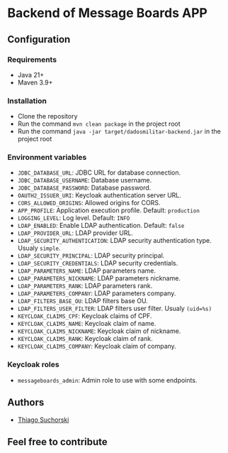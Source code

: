 # Backend of Message Boards APP

## Configuration

### Requirements

- Java 21+
- Maven 3.9+

### Installation

- Clone the repository
- Run the command `mvn clean package` in the project root
- Run the command `java -jar target/dadosmilitar-backend.jar` in the project root

### Environment variables

- `JDBC_DATABASE_URL`: JDBC URL for database connection.
- `JDBC_DATABASE_USERNAME`: Database username.
- `JDBC_DATABASE_PASSWORD`: Database password.
- `OAUTH2_ISSUER_URI`: Keycloak authentication server URL.
- `CORS_ALLOWED_ORIGINS`: Allowed origins for CORS.
- `APP_PROFILE`: Application execution profile. Default: `production`
- `LOGGING_LEVEL`: Log level. Default: `INFO`
- `LDAP_ENABLED`: Enable LDAP authentication. Default: `false`
- `LDAP_PROVIDER_URL`: LDAP provider URL.
- `LDAP_SECURITY_AUTHENTICATION`: LDAP security authentication type. Usualy `simple`.
- `LDAP_SECURITY_PRINCIPAL`: LDAP security principal.
- `LDAP_SECURITY_CREDENTIALS`: LDAP security credentials.
- `LDAP_PARAMETERS_NAME`: LDAP parameters name.
- `LDAP_PARAMETERS_NICKNAME`: LDAP parameters nickname.
- `LDAP_PARAMETERS_RANK`: LDAP parameters rank.
- `LDAP_PARAMETERS_COMPANY`: LDAP parameters company.
- `LDAP_FILTERS_BASE_OU`: LDAP filters base OU.
- `LDAP_FILTERS_USER_FILTER`: LDAP filters user filter. Usualy `(uid=%s)`
- `KEYCLOAK_CLAIMS_CPF`: Keycloak claims of CPF.
- `KEYCLOAK_CLAIMS_NAME`: Keycloak claim of name.
- `KEYCLOAK_CLAIMS_NICKNAME`: Keycloak claim of nickname.
- `KEYCLOAK_CLAIMS_RANK`: Keycloak claim of rank.
- `KEYCLOAK_CLAIMS_COMPANY`: Keycloak claim of company.

### Keycloak roles

- `messageboards_admin`: Admin role to use with some endpoints.

## Authors

- [Thiago Suchorski](https://github.com/suchorski)

## Feel free to contribute
